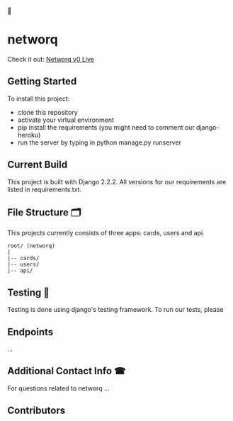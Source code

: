 🤝

# networq 
Check it out: [Networq v0 Live](http://networq.herokuapp.com/)

## Getting Started 
To install this project: 
- clone this repository
- activate your virtual environment
- pip install the requirements (you might need to comment our django-heroku)
- run the server by typing in python manage.py runserver

## Current Build
This project is built with Django 2.2.2. All versions for our requirements are listed in requirements.txt. 


## File Structure 🗂

This projects currently consists of three apps: cards, users and api. 
```
root/ (networq)
|
|-- cards/
|-- users/
|-- api/             

```

## Testing 📝
Testing is done using django's testing framework. To run our tests, please 

## Endpoints

...

## Additional Contact Info ☎

For questions related to networq ...

## Contributors
